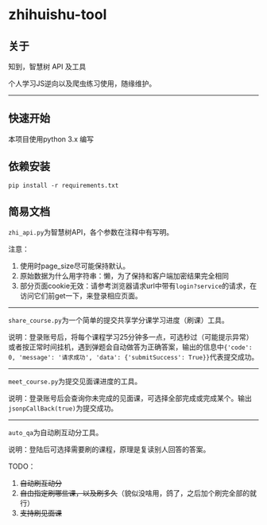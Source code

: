 # zhihuishu-tool
## 关于

知到，智慧树 API 及工具

个人学习JS逆向以及爬虫练习使用，随缘维护。

----------------

## 快速开始

本项目使用python 3.x 编写

## 依赖安装

```shell
pip install -r requirements.txt
```

## 简易文档

`zhi_api.py`为智慧树API，各个参数在注释中有写明。

注意：

1. 使用时page_size尽可能保持默认。
2. 原始数据为什么用字符串：懒，为了保持和客户端加密结果完全相同
3. 部分页面cookie无效：请参考浏览器请求url中带有`login?service`的请求，在访问它们前get一下，来登录相应页面。

---------------------------

`share_course.py`为一个简单的提交共享学分课学习进度（刷课）工具。

说明：登录账号后，将每个课程学习25分钟多一点，可选秒过（可能提示异常）或者按正常时间挂机，遇到弹题会自动做答为正确答案，输出的信息中`{'code': 0, 'message': '请求成功', 'data': {'submitSuccess': True}}`代表提交成功。

-----

`meet_course.py`为提交见面课进度的工具。

说明：登录账号后会查询你未完成的见面课，可选择全部完成或完成某个。输出`jsonpCallBack(true)`为提交成功。

-----

`auto_qa`为自动刷互动分工具。

说明：登陆后可选择需要刷的课程，原理是复读别人回答的答案。

TODO：

1. ~~自动刷互动分~~
2. ~~自由指定刷哪些课，以及刷多久~~（貌似没啥用，鸽了，之后加个刷完全部的就行）
3. ~~支持刷见面课~~

